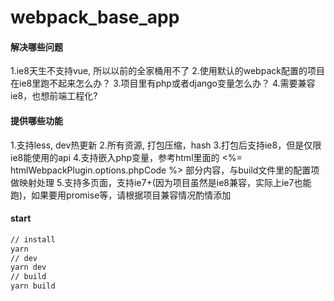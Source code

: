 # webpack_base_app

#### 解决哪些问题
1.ie8天生不支持vue, 所以以前的全家桶用不了
2.使用默认的webpack配置的项目在ie8里跑不起来怎么办？
3.项目里有php或者django变量怎么办？
4.需要兼容ie8，也想前端工程化?

#### 提供哪些功能
1.支持less, dev热更新
2.所有资源, 打包压缩，hash 
3.打包后支持ie8，但是仅限ie8能使用的api
4.支持嵌入php变量，参考html里面的     <%= htmlWebpackPlugin.options.phpCode %> 部分内容，与build文件里的配置项做映射处理
5.支持多页面，支持ie7+(因为项目虽然是ie8兼容，实际上ie7也能跑)，如果要用promise等，请根据项目兼容情况酌情添加

#### start

``` bash
// install
yarn
// dev
yarn dev
// build
yarn build
```


